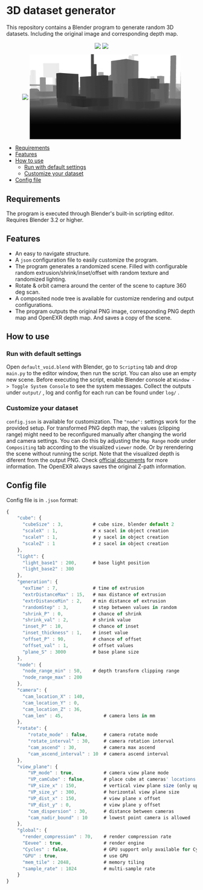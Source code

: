 #  3D dataset generator
<!-- /TOC -->
This repository contains a Blender program to generate random 3D datasets. Including the original image and corresponding depth map.
<p align="center"><img src="example_output/Rotate_image.gif" align="center" width="400">
<img src="example_output/Rotate_depth.gif" align="center" width="400"></p>
<p align="center"><img src="example_output/VP_image.gif" align="center" width="400">
<img src="example_output/VP_depth.gif" align="center" width="400"></p>
<!-- TOC -->

- [Requirements](#Requirements)
- [Features](#Features)
- [How to use](#How-to-use)
	- [Run with default settings](#Run-with-default-settings)
    - [Customize your dataset](#Customize-your-dataset)
- [Config file](#Config-file)



## Requirements
The program is executed through Blender's built-in scripting editor. Requires Blender 3.2 or higher.

## Features

- An easy to navigate structure.
- A `json` configuration file to easily customize the program.
- The program generates a randomized scene. Filled with configurable random extrusion/shrink/inset/offset with random texture and randomized lighting.
- Rotate & orbit camera around the center of the scene to capture 360 deg scan.
- A composited node tree is available for customize rendering and output configurations.
- The program outputs the original PNG image, corresponding PNG depth map and OpenEXR depth map. And saves a copy of the scene.

## How to use

### Run with default settings
Open `default_void.blend` with Blender, go to  `Scripting` tab and drop `main.py` to the editor window, then run the script. You can also use an empty new scene. Before executing the script, enable Blender console at `Window -> Toggle System Console` to see the system messages. Collect the outputs under `output/` , log and config for each run can be found under `log/` .
### Customize your dataset
`config.json` is available for customization. The `"node":` settings work for the provided setup. For transformed PNG depth map, the values (clipping range) might need to be reconfigured manually after changing the world and camera settings. You can do this by adjusting the `Map Range` node under `Compositing` tab according to the visualized `viewer` node. Or by rerendering the scene without running the script. Note that the visualized depth is diferent from the output PNG. Check [official documents](https://docs.blender.org/manual/en/latest/compositing/types/output/file.html) for more information. The OpenEXR always saves the original Z-path information.


## Config file
Config file is in `.json` format:
```javascript
{
    "cube": {
      "cubeSize" : 3,			# cube size, blender default 2
      "scaleX" : 1,				# x sacel in object creation
      "scaleY" : 1,				# y sacel in object creation
      "scaleZ" : 1				# z sacel in object creation
    },
    "light": {
      "light_base1" : 200,		# base light position
      "light_base2" : 300
    },
    "generation": {
      "exTime" : 7,				# time of extrusion
      "extrDistanceMax" : 15,	# max distance of extrusion
      "extrDistanceMin" : 2,	# min distance of extrusion
      "randomStep" : 3,			# step between values in random
      "shrink_P" : 0,			# chance of shrink
      "shrink_val" : 2,			# shrink value
      "inset_P" : 10,			# chance of inset
      "inset_thickness" : 1,	# inset value
      "offset_P" : 90,			# chance of offset
      "offset_val" : 1,			# offset values
      "plane_S" : 3000			# base plane size
    },
    "node": {
      "node_range_min" : 50,	# depth transform clipping range
      "node_range_max" : 200
    },
    "camera": {
      "cam_location_X" : 140,
      "cam_location_Y" : 0,
      "cam_location_Z" : 36,
      "cam_len" : 45,				# camera lens in mm
    },
    "rotate": {
        "rotate_mode" : false,      # camera rotate mode
        "rotate_interval" : 30,     # camera rotation interval
        "cam_ascend" : 30,          # camera max ascend
        "cam_ascend_interval" : 10  # camera ascend interval
    },
    "view_plane": {
		"VP_mode" : true,           # camera view plane mode
		"VP_camCube" : false,       # place cube at cameras' locations
		"VP_size_x" : 150,          # vertical view plane size (only upper half used)
		"VP_size_y" : 300,          # horizontal view plane size
		"VP_dist_x" : 150,          # view plane x offset
		"VP_dist_y" : 0,            # view plane y offset
		"cam_dispersion" : 30,      # distance between cameras
		"cam_nadir_bound" : 10      # lowest point camera is allowed
	},
    "global": {
      "render_compression" : 70,	# render compression rate
      "Eevee" : true,				# render engine
      "Cycles" : false,				# GPU support only available for Cycles engine
      "GPU" : true,					# use GPU
      "mem_tile" : 2048,			# memory tiling
      "sample_rate" : 1024			# multi-sample rate
    }
}
```



